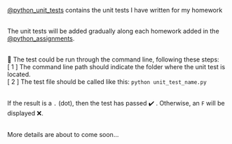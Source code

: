[@python_unit_tests](https://github.com/AlexandruAndrita/python_unit_tests "python_unit_tests") contains the unit tests I have written for my homework<br/><br/>

The unit tests will be added gradually along each homework added in the [@python_assignments](https://github.com/AlexandruAndrita/python_assignments "pyhton_assignments"). <br/><br/>

:test_tube: The test could be run through the command line, following these steps: <br/>
[ 1 ] The command line path should indicate the folder where the unit test is located.<br/>
[ 2 ] The test file should be called like this: ```python unit_test_name.py```<br/><br/>

If the result is a ```.``` (dot), then the test has passed :heavy_check_mark: . Otherwise, an ```F``` will be displayed :x:. <br/><br/>

More details are about to come soon...
